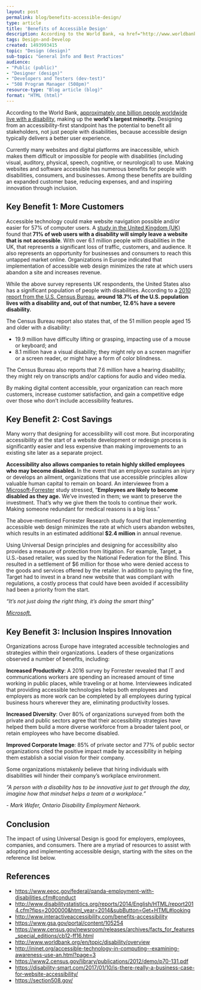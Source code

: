 ```yaml
---
layout: post
permalink: blog/benefits-accessible-design/
type: article
title: 'Benefits of Accessible Design'
description: According to the World Bank, <a href="http://www.worldbank.org/en/topic/disability/overview">approximately one billion people worldwide live with a disability</a>, making up the <b>world's largest minority.</b> Designing from an accessibility-first standpoint has the potential to benefit all stakeholders, not just people with disabilities.
tags: Design-and-Develop
created: 1493993415
topic: "Design (design)"
sub-topic: "General Info and Best Practices"
audience:
- "Public (public)"
- "Designer (design)"
- "Developers and Testers (dev-test)"
- "508 Program Manager (508pm)"
resource-type: "Blog article (blog)"
format: "HTML (html)"
---
```


According to the World Bank, [approximately one billion people worldwide live with a disability][1], making up the **world's largest minority.** Designing from an accessibility-first standpoint has the potential to benefit all stakeholders, not just people with disabilities, because accessible design typically delivers a better user experience.

<div>
  <p>
    Currently many websites and digital platforms are inaccessible, which makes them difficult or impossible for people with disabilities (including visual, auditory, physical, speech, cognitive, or neurological) to use. Making websites and software accessible has numerous benefits for people with disabilities, consumers, and businesses. Among these benefits are building an expanded customer base, reducing expenses, and and inspiring innovation through inclusion.
  </p>
  
  <h2>
    Key Benefit 1: More Customers
  </h2>
  
  <div>
    <p>
      Accessible technology could make website navigation possible and/or easier for 57% of computer users. A <a href="https://disability-smart.com/2017/01/10/is-there-really-a-business-case-for-website-accessibility/">study in the United Kingdom (UK)</a> found that<strong> 71% of web users with a disability will simply leave a website that is not accessible</strong>. With over 6.1 million people with disabilities in the UK, that represents a significant loss of traffic, customers, and audience. It also represents an opportunity for businesses and consumers to reach this untapped market online. Organizations in Europe indicated that implementation of accessible web design minimizes the rate at which users abandon a site and increases revenue.
    </p>    
    <div>
      <p>
        While the above survey represents UK respondents, the United States also has a significant population of people with disabilities. According to a <a href="https://www2.census.gov/library/publications/2012/demo/p70-131.pdf">2010 report from the U.S. Census Bureau</a>, <strong>around 18.7% of the U.S. population lives with a disability and, out of that number, 12.6% have a severe disability.</strong>
      </p>      
      <div>
        <p>
          The Census Bureau report also states that, of the 51 million people aged 15 and older with a disability:
        </p>        
        <div>
          <ul>
            <li>
              <div>
                19.9 million have difficulty lifting or grasping, impacting use of a mouse or keyboard; and
              </div>
            </li>            
            <li>
              8.1 million have a visual disability; they might rely on a screen magnifier or a screen reader, or might have a form of color blindness.
            </li>
          </ul>
        </div>
      </div>
    </div>    
    <p>
      The Census Bureau also reports that 7.6 million have a hearing disability; they might rely on transcripts and/or captions for audio and video media.
    </p>    
    <div>
      <p>
        By making digital content accessible, your organization can reach more customers, increase customer satisfaction, and gain a competitive edge over those who don&rsquo;t include accessibility features<strong>.</strong>
      </p>      
      <div>
        <h2>
          Key Benefit 2: Cost Savings
        </h2>        
        <div>
          <p>
            Many worry that designing for accessibility will cost more. But incorporating accessibility at the start of a website development or redesign process is significantly easier and less expensive than making improvements to an existing site later as a separate project.
          </p>          
          <div>
            <p>
              <strong>Accessibility also allows companies to retain highly skilled employees who may become disabled. </strong>In the event that an employee sustains an injury or develops an ailment, organizations that use accessible principles allow valuable human capital to remain on board. An interviewee from a <a href="https://blogs.microsoft.com/wp-content/uploads/prod/sites/73/2018/10/5bc08e8059d68-5bc08e8059d6bMicrosoft-TEI-Accessibility-Study_Edited_FINAL-v2.pdf.pdf">Microsoft-Forrester</a> study stressed, &ldquo;<strong>Employees are likely to become disabled as they age.</strong> We&rsquo;ve invested in them; we want to preserve the investment. That&rsquo;s why we give them the tools to continue their work. Making someone redundant for medical reasons is a big loss.&rdquo;
            </p>            
            <div>
              <p>
                The above-mentioned Forrester Research study found that implementing accessible web design minimizes the rate at which users abandon websites, which results in an estimated additional <strong>$2.4 million</strong> in annual revenue.
              </p>              
              <div>
                <p>
                  Using Universal Design principles and designing for accessibility also provides a measure of protection from litigation. For example, Target, a U.S.&shy;-based retailer, was sued by the National Federation for the Blind. This resulted in a settlement of $6 million for those who were denied access to the goods and services offered by the retailer. In addition to paying the fine, Target had to invest in a brand new website that was compliant with regulations, a costly process that could have been avoided if accessibility had been a priority from the start.
                </p>                
                <div>
                  <p>
                    <em>&ldquo;It&rsquo;s not just doing the right thing, it&rsquo;s doing the smart thing&rdquo;</em>
                  </p>                  
                  <p>
                    <a href="https://blogs.microsoft.com/eupolicy/2016/06/28/accessibility-in-the-workplace-a-competitive-edge/"><em>Microsoft.</em></a>
                  </p>                  
                  <h2>
                    Key Benefit 3: Inclusion Inspires Innovation
                  </h2>                  
                  <div>
                    <p>
                      Organizations across Europe have integrated accessible technologies and strategies within their organizations. Leaders of these organizations observed a number of benefits, including:
                    </p>                    
                    <div>
                      <p>
                        <strong>Increased Productivity</strong>: A 2016 survey by Forrester revealed that IT and communications workers are spending an increased amount of time working in public places, while traveling or at home. Interviewees indicated that providing accessible technologies helps both employees and employers as more work can be completed by all employees during typical business hours wherever they are, eliminating productivity losses.
                      </p>                      
                      <div>
                        <p>
                          <strong>Increased Diversity</strong>: Over 80% of organizations surveyed from both the private and public sectors agree that their accessibility strategies have helped them build a more diverse workforce from a broader talent pool, or retain employees who have become disabled.
                        </p>                        
                        <div>
                          <p>
                            <strong>Improved Corporate Image</strong>: 85% of private sector and 77% of public sector organizations cited the positive impact made by accessibility in helping them establish a social vision for their company.
                          </p>                          
                          <div>
                            <p>
                              Some organizations mistakenly believe that hiring individuals with disabilities will hinder their company&rsquo;s workplace environment.
                            </p>                            
                            <div>
                              <p>
                                <em>&ldquo;A person with a disability has to be innovative just to get through the day, imagine how that mindset helps a team at a workplace.&rdquo;</em>
                              </p>                              
                              <p>
                                <em>- Mark Wafer, Ontario Disability Employment Network.</em>
                              </p>
                            </div>
                          </div>
                        </div>
                      </div>
                    </div>
                  </div>
                </div>
              </div>
            </div>
          </div>
        </div>
      </div>
    </div>
  </div>
</div>

## Conclusion

<div>
  <p>
    The impact of using Universal Design is good for employers, employees, companies, and consumers. There are a myriad of resources to assist with adopting and implementing accessible design, starting with the sites on the reference list below.
  </p>
  
  <div>
    <h2>
      References
    </h2>    
    <ul style="overflow-wrap: break-word; word-wrap: break-word;">
      <li>
        <a href="https://www.eeoc.gov/federal/qanda-employment-with-disabilities.cfm#conduct">https://www.eeoc.gov/federal/qanda-employment-with-disabilities.cfm#conduct</a>
      </li>
      <li>
        <a href="http://www.disabilitystatistics.org/reports/2014/English/HTML/report2014.cfm?fips=2000000&html_year=2014&subButton=Get+HTML#looking">http://www.disabilitystatistics.org/reports/2014/English/HTML/report2014.cfm?fips=2000000&html_year=2014&subButton=Get+HTML#looking</a>
      </li>
      <li>
        <a href="http://www.interactiveaccessibility.com/benefits-accessibility">http://www.interactiveaccessibility.com/benefits-accessibility</a>
      </li>
      <li>
        <a href="https://www.gsa.gov/portal/content/105254">https://www.gsa.gov/portal/content/105254</a>
      </li>
      <li>
        <a href="https://www.census.gov/newsroom/releases/archives/facts_for_features_special_editions/cb12-ff16.html">https://www.census.gov/newsroom/releases/archives/facts_for_features_special_editions/cb12-ff16.html</a>
      </li>
      <li>
        <a href="http://www.worldbank.org/en/topic/disability/overview">http://www.worldbank.org/en/topic/disability/overview</a>
      </li>
      <li>
        <a href="http://ininet.org/accessible-technology-in-computing--examining-awareness-use-an.html?page=3">http://ininet.org/accessible-technology-in-computing--examining-awareness-use-an.html?page=3</a>
      </li>
      <li>
        <a href="https://www2.census.gov/library/publications/2012/demo/p70-131.pdf">https://www2.census.gov/library/publications/2012/demo/p70-131.pdf</a>
      </li>
      <li>
        <a href="https://disability-smart.com/2017/01/10/is-there-really-a-business-case-for-website-accessibility/">https://disability-smart.com/2017/01/10/is-there-really-a-business-case-for-website-accessibility/</a>
      </li>
      <li>
        <a href="{{site.baseurl}}/">https://section508.gov/</a>
      </li>
    </ul>
  </div>
</div>

 [1]: http://www.worldbank.org/en/topic/disability/overview